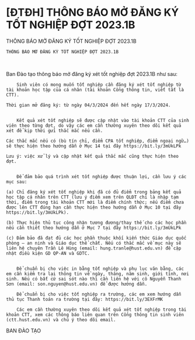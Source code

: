 # [ĐTĐH] THÔNG BÁO MỞ ĐĂNG KÝ TỐT NGHIỆP ĐỢT 2023.1B

THÔNG BÁO MỞ ĐĂNG KÝ TỐT NGHIỆP ĐỢT 2023.1B
        
	THÔNG BÁO MỞ ĐĂNG KÝ TỐT NGHIỆP ĐỢT 2023.1B
 

Ban Đào tạo thông báo mở đăng ký xét tốt nghiệp đợt 2023.1B như sau:

	
		Sinh viên có mong muốn tốt nghiệp cần đăng ký xét tốt nghiệp từ tài khoản học tập của cá nhân (tài khoản Cổng thông tin, viết tắt là CTT).

	Thời gian mở đăng ký: từ ngày 04/3/2024 đến hết ngày 17/3/2024.

	
		Kết quả xét tốt nghiệp sẽ được cập nhật vào tài khoản CTT của sinh viên theo từng đợt, do vậy các em cần thường xuyên theo dõi kết quả xét để kịp thời gửi thắc mắc nếu cần.

	Các thắc mắc nếu có (bù tín chỉ, điểm CPA tốt nghiệp, điểm ngoại ngữ…) sẽ thực hiện theo hướng dẫn ở Mục 14 tại đây https://bit.ly/3mUkLPk

	Lưu ý: việc xử lý và cập nhật kết quả thắc mắc cũng thực hiện theo đợt.

	
		Để đảm bảo quá trình xét tốt nghiệp được thuận lợi, cần lưu ý các mục sau:

	(a) Chỉ đăng ký xét tốt nghiệp khi đã có đủ điểm trong bảng kết quả học tập cá nhân trên CTT (lưu ý điểm xem trên QLĐT chỉ là nhập tạm thời, điểm trong tài khoản CTT mới là điểm chính thức; nếu điểm chưa được lên CTT đúng hạn cần thực hiện theo hướng dẫn ở Mục 10 tại đây https://bit.ly/3mUkLPk).

	(b) Thực hiện thủ tục công nhận tương đương/thay thế cho các học phần nếu cần thiết theo hướng dẫn ở Mục 7 tại đây https://bit.ly/3mUkLPk

	(c) Đảm bảo đã đạt đủ các học phần thuộc khối kiến thức Giáo dục quốc phòng – an ninh và Giáo dục thể chất. Nếu có thắc mắc về mục này sẽ liên hệ chuyên Trần Lê Hùng (email: hung.tranle@hust.edu.vn) để cập nhật điều kiện GD QP-AN và GDTC.

	
		Để chuẩn bị cho việc in bằng tốt nghiệp và phụ lục văn bằng, các em cần kiểm tra lại thông tin về ngày, tháng, năm sinh, giới tính, nơi sinh. Nếu có bất cứ sai sót nào thì cần liên hệ với cô Nguyễn Thanh Sơn (email: son.nguyen@hust.edu.vn) để được hướng dẫn.
	
		Để chuẩn bị cho việc tốt nghiệp ra trường, các em xem hướng dẫn thủ tục Thanh toán ra trường tại đây: https://bit.ly/3EXFrMK
	
		Các em cần thường xuyên theo dõi kết quả xét tốt nghiệp trong tài khoản CTT, xem các thông báo liên quan trên Cổng thông tin sinh viên (ctt.hust.edu.vn) và chú ý theo dõi email.

BAN ĐÀO TẠO